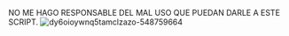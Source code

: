 NO ME HAGO RESPONSABLE DEL MAL USO QUE PUEDAN DARLE A ESTE SCRIPT.
![dy6oioywnq5tamclzazo-548759664](https://user-images.githubusercontent.com/117610367/211555987-58a5ee19-045b-4504-8f1e-a77115300db9.jpeg)
